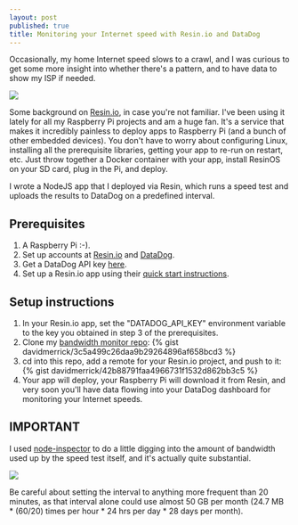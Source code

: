 ```yaml
---
layout: post
published: true
title: Monitoring your Internet speed with Resin.io and DataDog
---
```

Occasionally, my home Internet speed slows to a crawl, and I was curious to get some more insight into whether there's a pattern, and to have data to show my ISP if needed.

![]({{site.cdn_path}}/2017/04/17/screenShot1.png)

Some background on [Resin.io](https://resin.io/), in case you're not familiar. I've been using it lately for all my Raspberry Pi projects and am a huge fan. It's a service that makes it incredibly painless to deploy apps to Raspberry Pi (and a bunch of other embedded devices). You don't have to worry about configuring Linux, installing all the prerequisite libraries, getting your app to re-run on restart, etc. Just throw together a Docker container with your app, install ResinOS on your SD card, plug in the Pi, and deploy. 

I wrote a NodeJS app that I deployed via Resin, which runs a speed test and uploads the results to DataDog on a predefined interval.

## Prerequisites

1. A Raspberry Pi :-).
2. Set up accounts at [Resin.io](https://resin.io/) and [DataDog](https://www.datadoghq.com/).
3. Get a DataDog API key [here](https://app.datadoghq.com/account/settings#api).
4. Set up a Resin.io app using their [quick start instructions](https://docs.resin.io/raspberrypi/nodejs/getting-started/).

## Setup instructions

1. In your Resin.io app, set the "DATADOG_API_KEY" environment variable to the key you obtained in step 3 of the prerequisites.
2. Clone my [bandwidth monitor repo](https://github.com/davidmerrick/DataDog-Bandwidth-Monitor):
{% gist davidmerrick/3c5a499c26daa9b29264896af658bcd3 %}
3. cd into this repo, add a remote for your Resin.io project, and push to it:
{% gist davidmerrick/42b88791faa4966731f1532d862bb3c5 %}
4. Your app will deploy, your Raspberry Pi will download it from Resin, and very soon you'll have data flowing into your DataDog dashboard for monitoring your Internet speeds.

## IMPORTANT

I used [node-inspector](https://github.com/node-inspector/node-inspector) to do a little digging into the amount of bandwidth used up by the speed test itself, and it's actually quite substantial. 

![]({{site.cdn_path}}/2017/04/17/screenShot2.png)

Be careful about setting the interval to anything more frequent than 20 minutes, as that interval alone could use almost 50 GB per month (24.7 MB * (60/20) times per hour * 24 hrs per day * 28 days per month).
